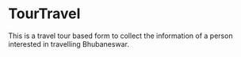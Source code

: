 # TourTravel
This is a travel tour based form to collect the information of a person interested in travelling Bhubaneswar.

